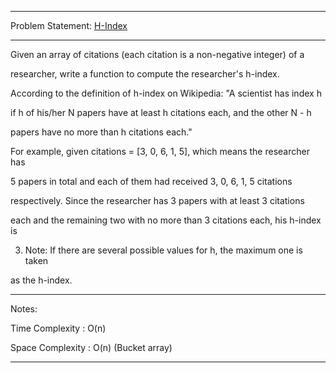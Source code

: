 ******************************************************************************
Problem Statement: [H-Index](https://leetcode.com/problems/h-index/#/description)
******************************************************************************

Given an array of citations (each citation is a non-negative integer) of a

researcher, write a function to compute the researcher's h-index. 

According to the definition of h-index on Wikipedia: "A scientist has index h

if h of his/her N papers have at least h citations each, and the other N - h

papers have no more than h citations each." 

For example, given citations = [3, 0, 6, 1, 5], which means the researcher has

5 papers in total and each of them had received 3, 0, 6, 1, 5 citations

respectively. Since the researcher has 3 papers with at least 3 citations

each and the remaining two with no more than 3 citations each, his h-index is

3. Note: If there are several possible values for h, the maximum one is taken

as the h-index. 

******************************************************************************
Notes:

Time Complexity : O(n) 

Space Complexity : O(n) (Bucket array)

******************************************************************************
